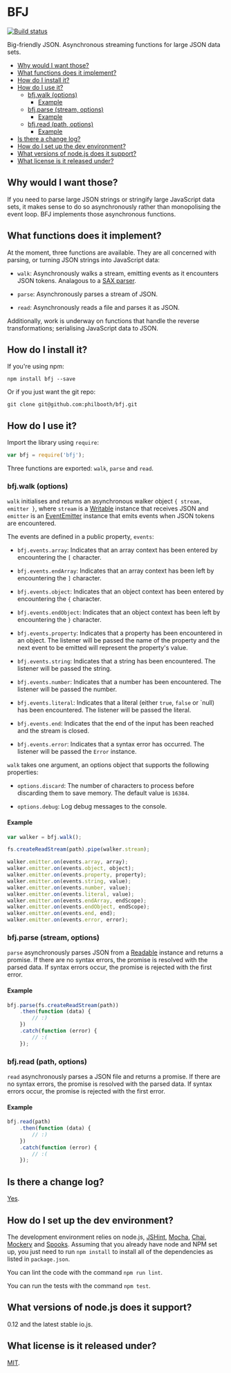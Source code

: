 # BFJ

[![Build status][ci-image]][ci-status]

Big-friendly JSON. Asynchronous streaming functions for large JSON data sets.

* [Why would I want those?](#why-would-i-want-those)
* [What functions does it implement?](#what-functions-does-it-implement)
* [How do I install it?](#how-do-i-install-it)
* [How do I use it?](#how-do-i-use-it)
  * [bfj.walk (options)](#bfjwalk-options)
    * [Example](#example)
  * [bfj.parse (stream, options)](#bfjparse-stream-options)
    * [Example](#example-1)
  * [bfj.read (path, options)](#bfjread-path-options)
    * [Example](#example-2)
* [Is there a change log?](#is-there-a-change-log)
* [How do I set up the dev environment?](#how-do-i-set-up-the-dev-environment)
* [What versions of node.js does it support?](#what-versions-of-nodejs-does-it-support)
* [What license is it released under?](#what-license-is-it-released-under)

## Why would I want those?

If you need
to parse
large JSON strings
or stringify
large JavaScript data sets,
it makes sense
to do so asynchronously
rather than
monopolising
the event loop.
BFJ implements
those asynchronous functions.

## What functions does it implement?

At the moment,
three functions
are available.
They are all
concerned with
parsing, or
turning JSON strings
into JavaScript data:

* `walk`:
  Asynchronously walks
  a stream,
  emitting events
  as it encounters
  JSON tokens.
  Analagous to a
  [SAX parser][sax].

* `parse`:
  Asynchronously parses
  a stream of JSON.

* `read`:
  Asynchronously reads
  a file
  and parses it
  as JSON.

Additionally,
work is underway
on functions
that handle
the reverse transformations;
serialising
JavaScript data
to JSON.

## How do I install it?

If you're using npm:

```
npm install bfj --save
```

Or if you just want
the git repo:

```
git clone git@github.com:philbooth/bfj.git
```

## How do I use it?

Import the library
using `require`:

```js
var bfj = require('bfj');
```

Three functions
are exported:
`walk`,
`parse` and
`read`.

### bfj.walk (options)

`walk` initialises and returns
an asynchronous walker object
`{ stream, emitter }`,
where `stream`
is a [Writable] instance
that receives JSON
and `emitter`
is an [EventEmitter] instance
that emits events
when JSON tokens
are encountered.

The events
are defined
in a public property,
`events`:

* `bfj.events.array`:
  Indicates that
  an array context
  has been entered
  by encountering
  the `[` character.

* `bfj.events.endArray`:
  Indicates that
  an array context
  has been left
  by encountering
  the `]` character.

* `bfj.events.object`:
  Indicates that
  an object context
  has been entered
  by encountering
  the `{` character.

* `bfj.events.endObject`:
  Indicates that
  an object context
  has been left
  by encountering
  the `}` character.

* `bfj.events.property`:
  Indicates that
  a property
  has been encountered
  in an object.
  The listener
  will be passed
  the name of the property
  and the next event
  to be emitted
  will represent
  the property's value.

* `bfj.events.string`:
  Indicates that
  a string
  has been encountered.
  The listener
  will be passed
  the string.

* `bfj.events.number`:
  Indicates that
  a number
  has been encountered.
  The listener
  will be passed
  the number.

* `bfj.events.literal`:
  Indicates that
  a literal
  (either `true`, `false` or `null)
  has been encountered.
  The listener
  will be passed
  the literal.

* `bfj.events.end`:
  Indicates that
  the end of the input
  has been reached
  and the stream is closed.

* `bfj.events.error`:
  Indicates that
  a syntax error
  has occurred.
  The listener
  will be passed
  the `Error` instance.

`walk` takes
one argument,
an options object
that supports
the following properties:

* `options.discard`:
  The number of characters
  to process before
  discarding them
  to save memory.
  The default value
  is `16384`.

* `options.debug`:
  Log debug messages
  to the console.

#### Example

```js
var walker = bfj.walk();

fs.createReadStream(path).pipe(walker.stream);

walker.emitter.on(events.array, array);
walker.emitter.on(events.object, object);
walker.emitter.on(events.property, property);
walker.emitter.on(events.string, value);
walker.emitter.on(events.number, value);
walker.emitter.on(events.literal, value);
walker.emitter.on(events.endArray, endScope);
walker.emitter.on(events.endObject, endScope);
walker.emitter.on(events.end, end);
walker.emitter.on(events.error, error);
```

### bfj.parse (stream, options)

`parse` asynchronously parses
JSON from
a [Readable] instance
and returns a promise.
If there are
no syntax errors,
the promise is resolved
with the parsed data.
If syntax errors occur,
the promise is rejected
with the first error.

#### Example

```js
bfj.parse(fs.createReadStream(path))
    .then(function (data) {
        // :)
    })
    .catch(function (error) {
        // :(
    });
```

### bfj.read (path, options)

`read` asynchronously parses
a JSON file and
returns a promise.
If there are
no syntax errors,
the promise is resolved
with the parsed data.
If syntax errors occur,
the promise is rejected
with the first error.

#### Example

```js
bfj.read(path)
    .then(function (data) {
        // :)
    })
    .catch(function (error) {
        // :(
    });
```

## Is there a change log?

[Yes][history].

## How do I set up the dev environment?

The development environment
relies on node.js,
[JSHint],
[Mocha],
[Chai],
[Mockery] and
[Spooks].
Assuming that
you already have
node and NPM
set up,
you just need
to run
`npm install`
to install
all of the dependencies
as listed in `package.json`.

You can
lint the code
with the command
`npm run lint`.

You can
run the tests
with the command
`npm test`.

## What versions of node.js does it support?

0.12 and the latest stable io.js.

## What license is it released under?

[MIT][license].

[ci-image]: https://secure.travis-ci.org/philbooth/bfj.png?branch=master
[ci-status]: http://travis-ci.org/#!/philbooth/bfj
[sax]: http://en.wikipedia.org/wiki/Simple_API_for_XML
[writable]: https://nodejs.org/api/stream.html#stream_class_stream_writable
[eventemitter]: https://nodejs.org/api/events.html#events_class_events_eventemitter
[readable]: https://nodejs.org/api/stream.html#stream_class_stream_readable
[history]: HISTORY.md
[jshint]: https://github.com/jshint/node-jshint
[mocha]: https://github.com/mochajs/mocha
[chai]: https://github.com/chaijs
[mockery]: https://github.com/mfncooper/mockery
[spooks]: https://github.com/philbooth/spooks.js
[license]: COPYING

